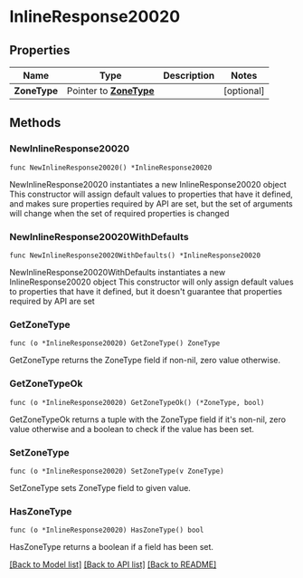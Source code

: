 # InlineResponse20020

## Properties

Name | Type | Description | Notes
------------ | ------------- | ------------- | -------------
**ZoneType** | Pointer to [**ZoneType**](zoneType.md) |  | [optional] 

## Methods

### NewInlineResponse20020

`func NewInlineResponse20020() *InlineResponse20020`

NewInlineResponse20020 instantiates a new InlineResponse20020 object
This constructor will assign default values to properties that have it defined,
and makes sure properties required by API are set, but the set of arguments
will change when the set of required properties is changed

### NewInlineResponse20020WithDefaults

`func NewInlineResponse20020WithDefaults() *InlineResponse20020`

NewInlineResponse20020WithDefaults instantiates a new InlineResponse20020 object
This constructor will only assign default values to properties that have it defined,
but it doesn't guarantee that properties required by API are set

### GetZoneType

`func (o *InlineResponse20020) GetZoneType() ZoneType`

GetZoneType returns the ZoneType field if non-nil, zero value otherwise.

### GetZoneTypeOk

`func (o *InlineResponse20020) GetZoneTypeOk() (*ZoneType, bool)`

GetZoneTypeOk returns a tuple with the ZoneType field if it's non-nil, zero value otherwise
and a boolean to check if the value has been set.

### SetZoneType

`func (o *InlineResponse20020) SetZoneType(v ZoneType)`

SetZoneType sets ZoneType field to given value.

### HasZoneType

`func (o *InlineResponse20020) HasZoneType() bool`

HasZoneType returns a boolean if a field has been set.


[[Back to Model list]](../README.md#documentation-for-models) [[Back to API list]](../README.md#documentation-for-api-endpoints) [[Back to README]](../README.md)


